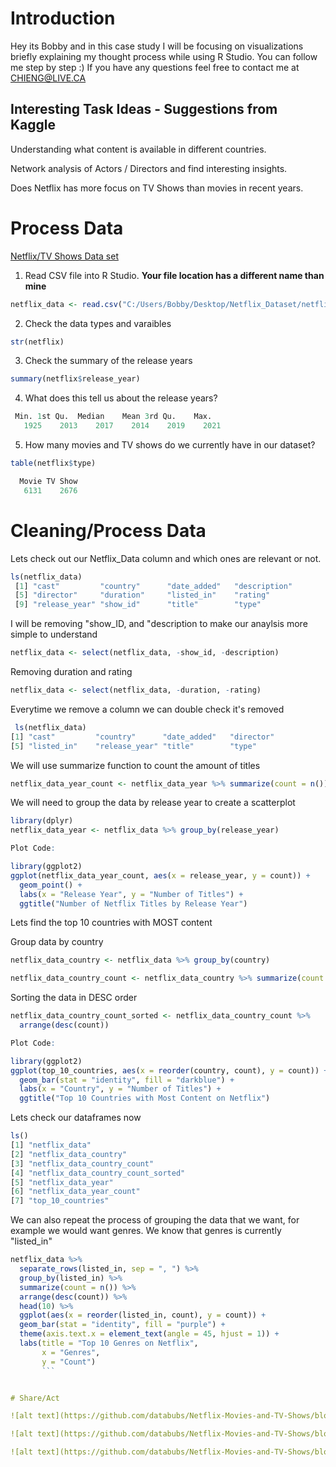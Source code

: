 # Introduction
Hey its Bobby and in this case study I will be focusing on visualizations briefly explaining my thought process while using R Studio. You can follow me step by step :)
If you have any questions feel free to contact me at CHIENG@LIVE.CA

## Interesting Task Ideas - Suggestions from Kaggle

Understanding what content is available in different countries.

Network analysis of Actors / Directors and find interesting insights.

Does Netflix has more focus on TV Shows than movies in recent years.


# Process Data
[Netflix/TV Shows Data set](https://www.kaggle.com/datasets/shivamb/netflix-shows) 

1. Read CSV file into R Studio. **Your file location has a different name than mine**
```r
netflix_data <- read.csv("C:/Users/Bobby/Desktop/Netflix_Dataset/netflix_titles.csv")
```

2. Check the data types and varaibles
```r
str(netflix)
```

3. Check the summary of the release years
```r
summary(netflix$release_year)
```

4. What does this tell us about the release years?
```r
 Min. 1st Qu.  Median    Mean 3rd Qu.    Max. 
   1925    2013    2017    2014    2019    2021 
```

5. How many movies and TV shows do we currently have in our dataset?
```r
table(netflix$type)

  Movie TV Show 
   6131    2676 
```

# Cleaning/Process Data

Lets check out our Netflix_Data column and which ones are relevant or not.

```r
ls(netflix_data)
 [1] "cast"         "country"      "date_added"   "description" 
 [5] "director"     "duration"     "listed_in"    "rating"      
 [9] "release_year" "show_id"      "title"        "type"      
 ```
 
I will be removing "show_ID, and "description to make our anaylsis more simple to understand
```r
netflix_data <- select(netflix_data, -show_id, -description)
```

Removing duration and rating
```r
netflix_data <- select(netflix_data, -duration, -rating)
```

Everytime we remove a column we can double check it's removed

```r
 ls(netflix_data)
[1] "cast"         "country"      "date_added"   "director"    
[5] "listed_in"    "release_year" "title"        "type"
```

We will use summarize function to count the amount of titles
```r
netflix_data_year_count <- netflix_data_year %>% summarize(count = n())
```

We will need to group the data by release year to create a scatterplot

```r
library(dplyr)
netflix_data_year <- netflix_data %>% group_by(release_year)
```


```r
Plot Code:

library(ggplot2)
ggplot(netflix_data_year_count, aes(x = release_year, y = count)) +
  geom_point() +
  labs(x = "Release Year", y = "Number of Titles") +
  ggtitle("Number of Netflix Titles by Release Year")
  ```


Lets find the top 10 countries with MOST content

Group data by country

```r
netflix_data_country <- netflix_data %>% group_by(country)
```

```r
netflix_data_country_count <- netflix_data_country %>% summarize(count = n())
```

Sorting the  data in DESC order

```r
netflix_data_country_count_sorted <- netflix_data_country_count %>% 
  arrange(desc(count))
```

```r
Plot Code:

library(ggplot2)
ggplot(top_10_countries, aes(x = reorder(country, count), y = count)) +
  geom_bar(stat = "identity", fill = "darkblue") +
  labs(x = "Country", y = "Number of Titles") +
  ggtitle("Top 10 Countries with Most Content on Netflix")
```

Lets check our dataframes now

```r
ls()
[1] "netflix_data"                     
[2] "netflix_data_country"             
[3] "netflix_data_country_count"       
[4] "netflix_data_country_count_sorted"
[5] "netflix_data_year"                
[6] "netflix_data_year_count"          
[7] "top_10_countries" 
```

We can also repeat the process of grouping the data that we want, for example we would want genres.
We know that genres is currently "listed_in"
```r
netflix_data %>%
  separate_rows(listed_in, sep = ", ") %>%
  group_by(listed_in) %>%
  summarize(count = n()) %>%
  arrange(desc(count)) %>%
  head(10) %>%
  ggplot(aes(x = reorder(listed_in, count), y = count)) +
  geom_bar(stat = "identity", fill = "purple") +
  theme(axis.text.x = element_text(angle = 45, hjust = 1)) +
  labs(title = "Top 10 Genres on Netflix",
       x = "Genres",
       y = "Count")
       ```


# Share/Act

![alt text](https://github.com/databubs/Netflix-Movies-and-TV-Shows/blob/main/Top_Content.png)

![alt text](https://github.com/databubs/Netflix-Movies-and-TV-Shows/blob/main/Release_By_Year.png)

![alt text](https://github.com/databubs/Netflix-Movies-and-TV-Shows/blob/main/Release_Year.png)

